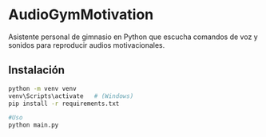 # AudioGymMotivation
Asistente personal de gimnasio en Python que escucha comandos de voz y sonidos para reproducir audios motivacionales.

## Instalación
```bash
python -m venv venv
venv\Scripts\activate   # (Windows)
pip install -r requirements.txt

#Uso
python main.py
